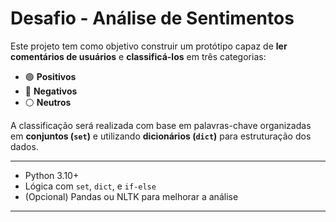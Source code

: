 # Desafio - Análise de Sentimentos 



Este projeto tem como objetivo construir um protótipo capaz de **ler comentários de usuários** e **classificá-los** em três categorias:

- 🟢 **Positivos**
- 🔴 **Negativos**
- ⚪ **Neutros**

A classificação será realizada com base em palavras-chave organizadas em **conjuntos (`set`)** e utilizando **dicionários (`dict`)** para estruturação dos dados.

---



- Python 3.10+
- Lógica com `set`, `dict`, e `if-else`
- (Opcional) Pandas ou NLTK para melhorar a análise

---

